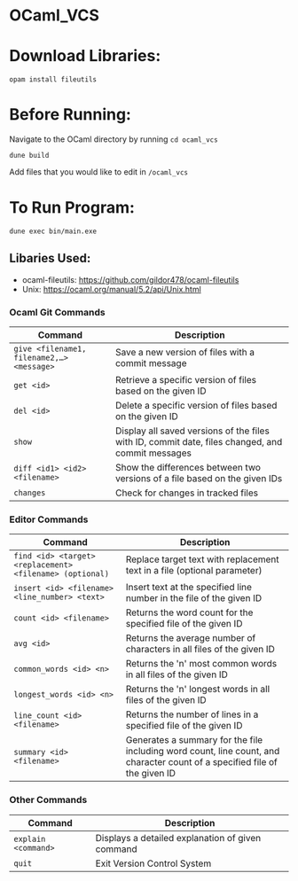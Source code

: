 # OCaml_VCS

# Download Libraries:

`opam install fileutils`

# Before Running:

Navigate to the OCaml directory by running `cd ocaml_vcs`

`dune build`

Add files that you would like to edit in `/ocaml_vcs`

# To Run Program:

`dune exec bin/main.exe`

## Libaries Used:

- ocaml-fileutils: https://github.com/gildor478/ocaml-fileutils
- Unix: https://ocaml.org/manual/5.2/api/Unix.html

### Ocaml Git Commands

| Command                                   | Description                                                                                      |
| ----------------------------------------- | ------------------------------------------------------------------------------------------------ |
| `give <filename1, filename2,…> <message>` | Save a new version of files with a commit message                                                |
| `get <id>`                                | Retrieve a specific version of files based on the given ID                                       |
| `del <id>`                                | Delete a specific version of files based on the given ID                                         |
| `show`                                    | Display all saved versions of the files with ID, commit date, files changed, and commit messages |
| `diff <id1> <id2> <filename>`             | Show the differences between two versions of a file based on the given IDs                       |
| `changes`                                 | Check for changes in tracked files                                                               |

### Editor Commands

| Command                                                  | Description                                                                                                                |
| -------------------------------------------------------- | -------------------------------------------------------------------------------------------------------------------------- |
| `find <id> <target> <replacement> <filename> (optional)` | Replace target text with replacement text in a file (optional parameter)                                                   |
| `insert <id> <filename> <line_number> <text>`            | Insert text at the specified line number in the file of the given ID                                                       |
| `count <id> <filename>`                                  | Returns the word count for the specified file of the given ID                                                              |
| `avg <id>`                                               | Returns the average number of characters in all files of the given ID                                                      |
| `common_words <id> <n>`                                  | Returns the 'n' most common words in all files of the given ID                                                             |
| `longest_words <id> <n>`                                 | Returns the 'n' longest words in all files of the given ID                                                                 |
| `line_count <id> <filename>`                             | Returns the number of lines in a specified file of the given ID                                                            |
| `summary <id> <filename>`                                | Generates a summary for the file including word count, line count, and character count of a specified file of the given ID |

### Other Commands

| Command             | Description                                      |
| ------------------- | ------------------------------------------------ |
| `explain <command>` | Displays a detailed explanation of given command |
| `quit`              | Exit Version Control System                      |
